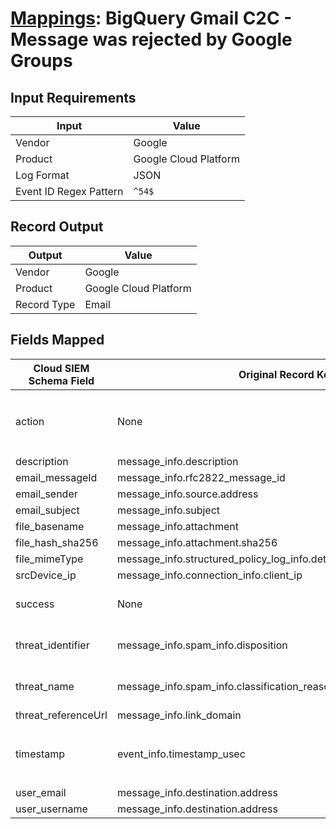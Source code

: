 # [Mappings](README.md): BigQuery Gmail C2C - Message was rejected by Google Groups

## Input Requirements

|Input|Value|
|-----|-----|
|Vendor|Google|
|Product|Google Cloud Platform|
|Log Format|JSON|
|Event ID Regex Pattern|`^54$`|

## Record Output

|Output|Value|
|------|-----|
|Vendor|Google|
|Product|Google Cloud Platform|
|Record Type|Email|

## Fields Mapped

|Cloud SIEM Schema Field|Original Record Key|Notes|
|-----------------------|-------------------|-----|
|action|None|The static text `Message was rejected by the Google Groups storage system.` is populated in this schema field.|
|description|message_info.description||
|email_messageId|message_info.rfc2822_message_id||
|email_sender|message_info.source.address||
|email_subject|message_info.subject||
|file_basename|message_info.attachment||
|file_hash_sha256|message_info.attachment.sha256||
|file_mimeType|message_info.structured_policy_log_info.detected_file_types.mime_type||
|srcDevice_ip|message_info.connection_info.client_ip||
|success|None|The static text `false` is populated in this schema field.|
|threat_identifier|message_info.spam_info.disposition|This is a lookup field. More info to come in the catalog later...|
|threat_name|message_info.spam_info.classification_reason|This is a lookup field. More info to come in the catalog later...|
|threat_referenceUrl|message_info.link_domain||
|timestamp|event_info.timestamp_usec|We expect the orginal record value of `event_info.timestamp_usec` is in the format `yyyy-MM-dd'T'HH:mm:ss.SSSZ`|
|user_email|message_info.destination.address||
|user_username|message_info.destination.address||

